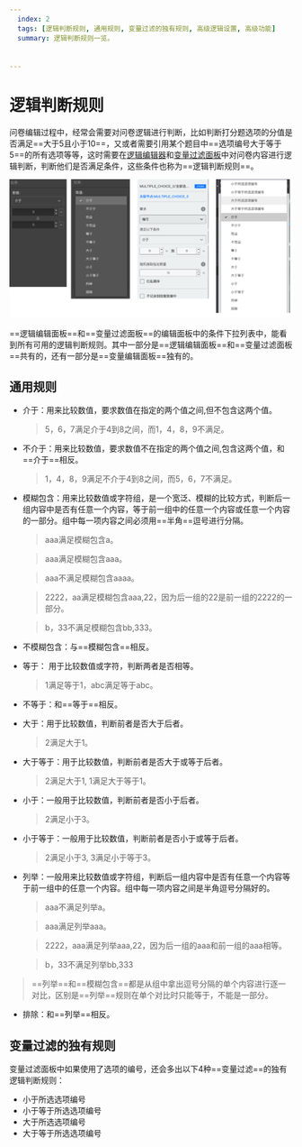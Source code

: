 ```yaml
---
  index: 2
  tags: [逻辑判断规则, 通用规则, 变量过滤的独有规则, 高级逻辑设置, 高级功能]
  summary: 逻辑判断规则一览。


---
```







# 逻辑判断规则

问卷编辑过程中，经常会需要对问卷逻辑进行判断，比如判断打分题选项的分值是否满足==大于5且小于10==，又或者需要引用某个题目中==选项编号大于等于5==的所有选项等等，这时需要在[逻辑编辑器](./01logicSetting.md)和[变量过滤面板](../../16variable/11variableFilter.md)中对问卷内容进行逻辑判断，判断他们是否满足条件，这些条件也称为==逻辑判断规则==。

<img src='../assets/advancedLogicSetting/02logicRule/opr-rule.png'>

==逻辑编辑面板==和==变量过滤面板==的编辑面板中的条件下拉列表中，能看到所有可用的逻辑判断规则。其中一部分是==逻辑编辑面板==和==变量过滤面板==共有的，还有一部分是==变量编辑面板==独有的。

## 通用规则

+ 介于：用来比较数值，要求数值在指定的两个值之间,但不包含这两个值。
    > 5，6，7满足介于4到8之间，而1，4，8，9不满足。

+ 不介于：用来比较数值，要求数值不在指定的两个值之间,包含这两个值，和==介于==相反。
    > 1，4，8，9满足不介于4到8之间，而5，6，7不满足。

+ 模糊包含：用来比较数值或字符组，是一个宽泛、模糊的比较方式，判断后一组内容中是否有任意一个内容，等于前一组中的任意一个内容或任意一个内容的一部分。组中每一项内容之间必须用==半角==逗号进行分隔。
    > aaa满足模糊包含a。
    
    > aaa满足模糊包含aaa。
    
    > aaa不满足模糊包含aaaa。
    
    > 2222，aa满足模糊包含aaa,22，因为后一组的22是前一组的2222的一部分。
    
    > b，33不满足模糊包含bb,333。

+ 不模糊包含：与==模糊包含==相反。

+ 等于： 用于比较数值或字符，判断两者是否相等。
    > 1满足等于1，abc满足等于abc。

+ 不等于：和==等于==相反。

+ 大于：用于比较数值，判断前者是否大于后者。
    > 2满足大于1。

+ 大于等于：用于比较数值，判断前者是否大于或等于后者。
    > 2满足大于1, 1满足大于等于1。

+ 小于：一般用于比较数值，判断前者是否小于后者。
    > 2满足小于3。

+ 小于等于：一般用于比较数值，判断前者是否小于或等于后者。
    > 2满足小于3, 3满足小于等于3。

+ 列举：一般用来比较数值或字符组，判断后一组内容中是否有任意一个内容等于前一组中的任意一个内容。组中每一项内容之间是半角逗号分隔好的。
    > aaa不满足列举a。
    
    > aaa满足列举aaa。
    
    > 2222，aaa满足列举aaa,22，因为后一组的aaa和前一组的aaa相等。
    
    > b，33不满足列举bb,333
    
> ==列举==和==模糊包含==都是从组中拿出逗号分隔的单个内容进行逐一对比，区别是==列举==规则在单个对比时只能等于，不能是一部分。

+ 排除：和==列举==相反。

## 变量过滤的独有规则

变量过滤面板中如果使用了选项的编号，还会多出以下4种==变量过滤==的独有逻辑判断规则：

+ 小于所选选项编号
+ 小于等于所选选项编号
+ 大于所选选项编号
+ 大于等于所选选项编号